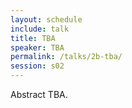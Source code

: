 ```yaml
---
layout: schedule
include: talk
title: TBA
speaker: TBA
permalink: /talks/2b-tba/
session: s02
---
```


Abstract TBA.
